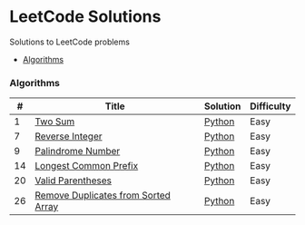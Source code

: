 # LeetCode Solutions
Solutions to LeetCode problems

* [Algorithms](#algorithms)

### Algorithms

| # | Title | Solution | Difficulty |
|---|-------|----------|------------|
|1|[Two Sum](https://leetcode.com/problems/two-sum)|[Python](algorithms/python/two_sum.py)|Easy|
|7|[Reverse Integer](https://leetcode.com/problems/reverse-integer)|[Python](algorithms/python/reverse_integer.py)|Easy|
|9|[Palindrome Number](https://leetcode.com/problems/palindrome-number)|[Python](algorithms/python/palindrome_number.py)|Easy|
|14|[Longest Common Prefix](https://leetcode.com/problems/longest-common-prefix)|[Python](algorithms/python/longest_common_prefix.py)|Easy|
|20|[Valid Parentheses](https://leetcode.com/problems/valid-parentheses/)|[Python](algorithms/python/valid_parentheses.py)|Easy|
|26|[Remove Duplicates from Sorted Array](https://leetcode.com/problems/remove-duplicates-from-sorted-array/)|[Python](algorithms/python/remove_duplicates_from_sorted_array.py)|Easy|